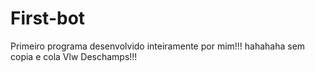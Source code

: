 # First-bot
Primeiro programa desenvolvido inteiramente por mim!!! hahahaha sem copia e cola  Vlw Deschamps!!!
